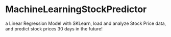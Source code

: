 # MachineLearningStockPredictor
 a Linear Regression Model with SKLearn, load and analyze Stock Price data, and predict stock prices 30 days in the future!
